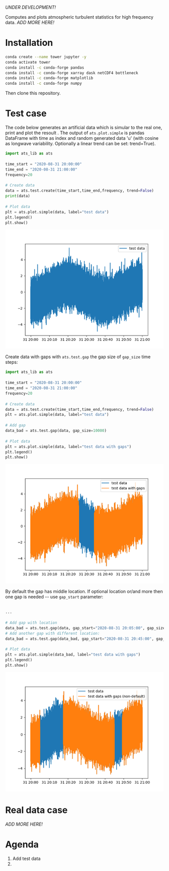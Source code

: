 *UNDER DEVELOPMENT!*

Computes and plots atmospheric turbulent statistics for high frequency data. 
*ADD MORE HERE!*

# Installation 

```bash
conda create --name tower jupyter -y
conda activate tower
conda install -c conda-forge pandas
conda install -c conda-forge xarray dask netCDF4 bottleneck
conda install -c conda-forge matplotlib
conda install -c conda-forge numpy
```
Then clone this repository.

# Test case

The code below generates an artificial data which is simular to the real one, print and plot the resoult . The output of `ats.plot.simple` is pandas DataFrame with time as index and random generated data 'u' (with cosine as longwave variability. Optionally a linear trend can be set: trend=True). 
```python
import ats_lib as ats

time_start = "2020-08-31 20:00:00"
time_end = "2020-08-31 21:00:00"
frequency=20

# Create data
data = ats.test.create(time_start,time_end,frequency, trend=False) 
print(data)

# Plot data
plt = ats.plot.simple(data, label="test data")
plt.legend()
plt.show()

```

![Alt text](./example_test_1.png "artificial data generator")


Create data with gaps with `ats.test.gap` the gap size of `gap_size` time steps:
```python
import ats_lib as ats

time_start = "2020-08-31 20:00:00"
time_end = "2020-08-31 21:00:00"
frequency=20

# Create data
data = ats.test.create(time_start,time_end,frequency, trend=False) 
plt = ats.plot.simple(data, label="test data")

# Add gap
data_bad = ats.test.gap(data, gap_size=10000)

# Plot data
plt = ats.plot.simple(data, label="test data with gaps")
plt.legend()
plt.show()
```

![Alt text](./example_test_2.png "data with default gap")


By default the gap has middle location. If optional location or/and more then one gap is needed -- use `gap_start` parameter: 


```python

...

# Add gap with location
data_bad = ats.test.gap(data, gap_start="2020-08-31 20:05:00", gap_size=15000)
# Add another gap with different location:
data_bad = ats.test.gap(data_bad, gap_start="2020-08-31 20:45:00", gap_size=5000)

# Plot data
plt = ats.plot.simple(data_bad, label="test data with gaps")
plt.legend()
plt.show()
```

![Alt text](./example_test_3.png "data with non-default gaps")


# Real data case
*ADD MORE HERE!*

# Agenda
1. Add test data
2. 